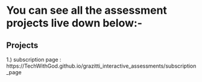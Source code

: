 <h1>You can see all the assessment projects live down below:- <br/></h1>
<h2>Projects</h2>
1.) subscription page : https://TechWithGod.github.io/grazitti_interactive_assessments/subscription_page
